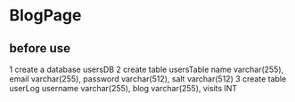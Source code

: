 # BlogPage

before use
----------
1 create a database usersDB
2 create table usersTable 
    name varchar(255), email varchar(255), password varchar(512), salt varchar(512)
3 create table userLog
    username varchar(255), blog  varchar(255), visits INT
